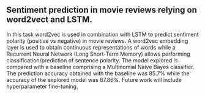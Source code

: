 ## Sentiment prediction in movie reviews relying on word2vect and LSTM.

In this task word2vec is used in combination with LSTM to predict sentiment polarity
(positive vs negative) in movie reviews. A word2vec embedding layer is used to obtain 
continuous representations of words while  a Recurrent Neural Network (Long Short-Term Memory) 
allows performing classification/prediction of sentence polarity. The model explored is compared 
with a baseline comprising a Multinomial Naive Bayes classifier. The prediction accuracy obtained with 
the baseline was 85.7% while the accuracy of the explored model was 87.86%. Future work will include
hyperparameter fine-tuning.
